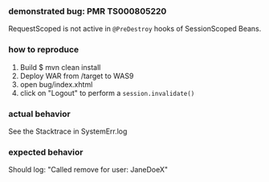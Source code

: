 ### demonstrated bug: PMR TS000805220

RequestScoped is not active in `@PreDestroy` hooks of SessionScoped Beans.

### how to reproduce

1. Build $ mvn clean install
2. Deploy WAR from /target to WAS9
3. open bug/index.xhtml
4. click on "Logout" to perform a `session.invalidate()`

### actual behavior

See the Stacktrace in SystemErr.log

### expected behavior

Should log: "Called remove for user: JaneDoeX" 
